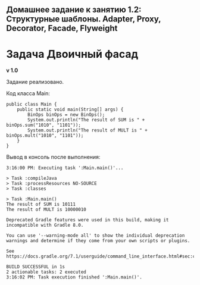 ## Домашнее задание к занятию 1.2: Структурные шаблоны. Adapter, Proxy, Decorator, Facade, Flyweight

# Задача Двоичный фасад

**v 1.0**

Задание реализовано. 

Код класса Main:
```
public class Main {
    public static void main(String[] args) {
        BinOps binOps = new BinOps();
        System.out.println("The result of SUM is " + binOps.sum("1010", "1101"));
        System.out.println("The result of MULT is " + binOps.mult("1010", "1101"));
    }
}
```

Вывод в консоль после выполнения:
```
3:16:00 PM: Executing task ':Main.main()'...

> Task :compileJava
> Task :processResources NO-SOURCE
> Task :classes

> Task :Main.main()
The result of SUM is 10111
The result of MULT is 10000010

Deprecated Gradle features were used in this build, making it incompatible with Gradle 8.0.

You can use '--warning-mode all' to show the individual deprecation warnings and determine if they come from your own scripts or plugins.

See https://docs.gradle.org/7.1/userguide/command_line_interface.html#sec:command_line_warnings

BUILD SUCCESSFUL in 1s
2 actionable tasks: 2 executed
3:16:02 PM: Task execution finished ':Main.main()'.
```
